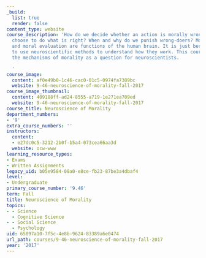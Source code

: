 ```yaml
---
_build:
  list: true
  render: false
content_type: website
course_description: 'How do we decide whether an action is morally wrong? How do we
  choose to do what is right? When and why do we punish wrong-doers? Moral behavior
  and moral evaluation are functions of the human brain. It is just becoming possible
  to use neuroscientific methods to understand how they work. This course will consider
  the mechanisms of morality as a question for neuroscientists.

  '
course_image:
  content: af0e49b0-1c46-cac0-01c5-0974fa7389bc
  website: 9-46-neuroscience-of-morality-fall-2017
course_image_thumbnail:
  content: 409188ff-ad24-8555-a719-1e271ea709ed
  website: 9-46-neuroscience-of-morality-fall-2017
course_title: Neuroscience of Morality
department_numbers:
- '9'
extra_course_numbers: ''
instructors:
  content:
  - e27dc0c5-3212-2b0f-b5a4-073cea66aa3d
  website: ocw-www
learning_resource_types:
- Exams
- Written Assignments
legacy_uid: b05e9584-08a0-e8ce-fb23-87be3a4dbaf4
level:
- Undergraduate
primary_course_number: '9.46'
term: Fall
title: Neuroscience of Morality
topics:
- - Science
  - Cognitive Science
- - Social Science
  - Psychology
uid: 65897a10-7f5c-4e8b-9624-83389a6e0474
url_path: courses/9-46-neuroscience-of-morality-fall-2017
year: '2017'
---
```

